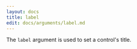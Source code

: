 ```yaml
---
layout: docs
title: label
edit: docs/arguments/label.md
---
```



The `label` argument is used to set a control's title.
